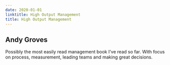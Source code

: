 ```yaml
---
date: 2020-01-01
linktitle: High Output Management
title: High Output Management
---
```


## Andy Groves

Possibly the most easily read management book I've read so far. With focus on process, measurement, leading teams and making great decisions.